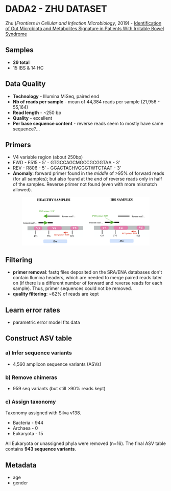 # DADA2 - ZHU DATASET

Zhu (_Frontiers in Cellular and Infection Microbiology_, 2019) - [Identification of Gut Microbiota and Metabolites Signature in Patients With Irritable Bowel Syndrome][1]

[1]: https://www.frontiersin.org/articles/10.3389/fcimb.2019.00346/full 


## Samples
- **29 total**
- 15 IBS & 14 HC

## Data Quality
- **Technology** - Illumina MiSeq, paired end
- **Nb of reads per sample** - mean of 44,384 reads per sample (21,956 - 55,164)
- **Read length** - ~250 bp
- **Quality** - excellent
- **Per base sequence content** - reverse reads seem to mostly have same sequence?...


## Primers
- V4 variable region (about 250bp)
- FWD - F515 - 5’ - GTGCCAGCMGCCGCGGTAA - 3’
- REV - R806 - 5’ - GGACTACHVGGGTWTCTAAT - 3’
- **Anomaly**: forward primer found in the _middle_ of >95% of forward reads (for all samples); but also found at the _end_ of reverse reads only in half of the samples. Reverse primer not found (even with more mismatch allowed).

<p align="center">
<img src="plots-zhu/primer_anomaly.png" width="400" title="Primer-Anomaly-Schematic">
</p>


## Filtering
- **primer removal**: fastq files deposited on the SRA/ENA databases don't contain Ilumina headers, which are needed to merge paired reads later on (if there is a different number of forward and reverse reads for each sample). Thus, primer sequences could not be removed.
- **quality filtering**: \~62% of reads are kept

## Learn error rates
- parametric error model fits data

## Construct ASV table
### a) Infer sequence variants
- 4,560 amplicon sequence variants (ASVs)

### b) Remove chimeras
- 959 seq variants (but still >90% reads kept)

### c) Assign taxonomy
Taxonomy assigned with Silva v138.
- Bacteria - 944
- Archaea - 0
- Eukaryota - 15

All Eukaryota or unassigned phyla were removed (n=16). The final ASV table contains **943 sequence variants**.

## Metadata
- age
- gender



